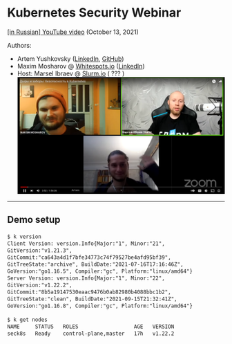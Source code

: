 # Kubernetes Security Webinar
[[in Russian] YouTube video](https://www.youtube.com/watch?v=koTqZS-ThZ8&t=1183s) (October 13, 2021)

Authors:
- Artem Yushkovsky ([LinkedIn](https://www.linkedin.com/in/artem-yushkovsky/), [GitHub](https://github.com/atemate))
- Maxim Mosharov @ [Whitespots.io](https://whitespots.io/) ([LinkedIn](https://www.linkedin.com/in/maxim-mosharov-50904113b/))
- Host: Marsel Ibraev @ [Slurm.io](https://slurm.io/) ( ??? )
[![Hello world](./static/00-hello-world.png)](https://www.youtube.com/watch?v=koTqZS-ThZ8)


<!--
---
![K8s threat matrix](./static/k8s-matrix.png)
*Threat matrix for Kubernetes [introduced](https://www.microsoft.com/security/blog/2020/04/02/attack-matrix-kubernetes/) in April 2020 by Azure Security Center*
-->

---


## Demo setup
```
$ k version
Client Version: version.Info{Major:"1", Minor:"21", GitVersion:"v1.21.3", GitCommit:"ca643a4d1f7bfe34773c74f79527be4afd95bf39", GitTreeState:"archive", BuildDate:"2021-07-16T17:16:46Z", GoVersion:"go1.16.5", Compiler:"gc", Platform:"linux/amd64"}
Server Version: version.Info{Major:"1", Minor:"22", GitVersion:"v1.22.2", GitCommit:"8b5a19147530eaac9476b0ab82980b4088bbc1b2", GitTreeState:"clean", BuildDate:"2021-09-15T21:32:41Z", GoVersion:"go1.16.8", Compiler:"gc", Platform:"linux/amd64"}

$ k get nodes
NAME     STATUS   ROLES                  AGE   VERSION
seck8s   Ready    control-plane,master   17h   v1.22.2
```
